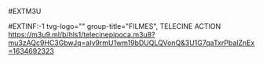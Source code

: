 #EXTM3U

#EXTINF:-1 tvg-logo="" group-title="FILMES", TELECINE ACTION
https://m3u9.ml/b/hls1/telecinepipoca.m3u8?mu3zAQc9HC3GbwJq=aIy9rmU1wm19bDUQLQVonQ&3U1G7qaTxrPbalZnEx=1634692323
